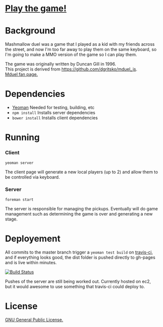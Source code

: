 # [Play the game!](http://pwmckenna.github.com/mduel)

# Background
Mashmallow duel was a game that I played as a kid with my friends across the street, and now I'm too far away to play them on the same keyboard, so I'm going to make a MMO version of the game so I can play them.

The game was originally written by Duncan Gill in 1996.  
This project is derived from https://github.com/dgritsko/mduel_js.  
[Mduel fan page.](http://mduel2k5.spadgos.com/mduel96/index.php)  

# Dependencies
* [Yeoman](http://yeoman.io) Needed for testing, building, etc
* ```npm install``` Installs server dependencies
* ```bower install``` Installs client dependencies

# Running
### Client
```yeoman server```

The client page will generate a new local players (up to 2) and allow them to be controlled via keyboard.

### Server
```foreman start```

The server is responsible for managing the pickups. Eventually will do game management such as determining the game is over and generating a new stage.

# Deployement

All commits to the master branch trigger a ```yeoman test build``` on [travis-ci](https://travis-ci.org/pwmckenna/mduel), and if everything looks good, the dist folder is pushed directly to gh-pages and is live within minutes.

[![Build Status](https://travis-ci.org/pwmckenna/mduel.png?branch=master)](undefined)

Pushes of the server are still being worked out. Currently hosted on ec2, but it would awesome to use something that travis-ci could deploy to.

# License
[GNU General Public License.](http://www.gnu.org/copyleft/gpl.html)

